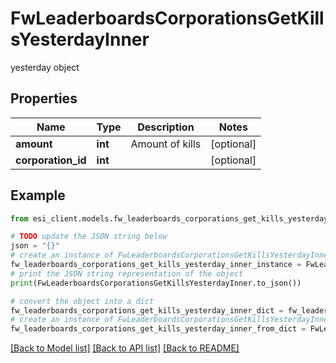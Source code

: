 # FwLeaderboardsCorporationsGetKillsYesterdayInner

yesterday object

## Properties

Name | Type | Description | Notes
------------ | ------------- | ------------- | -------------
**amount** | **int** | Amount of kills | [optional] 
**corporation_id** | **int** |  | [optional] 

## Example

```python
from esi_client.models.fw_leaderboards_corporations_get_kills_yesterday_inner import FwLeaderboardsCorporationsGetKillsYesterdayInner

# TODO update the JSON string below
json = "{}"
# create an instance of FwLeaderboardsCorporationsGetKillsYesterdayInner from a JSON string
fw_leaderboards_corporations_get_kills_yesterday_inner_instance = FwLeaderboardsCorporationsGetKillsYesterdayInner.from_json(json)
# print the JSON string representation of the object
print(FwLeaderboardsCorporationsGetKillsYesterdayInner.to_json())

# convert the object into a dict
fw_leaderboards_corporations_get_kills_yesterday_inner_dict = fw_leaderboards_corporations_get_kills_yesterday_inner_instance.to_dict()
# create an instance of FwLeaderboardsCorporationsGetKillsYesterdayInner from a dict
fw_leaderboards_corporations_get_kills_yesterday_inner_from_dict = FwLeaderboardsCorporationsGetKillsYesterdayInner.from_dict(fw_leaderboards_corporations_get_kills_yesterday_inner_dict)
```
[[Back to Model list]](../README.md#documentation-for-models) [[Back to API list]](../README.md#documentation-for-api-endpoints) [[Back to README]](../README.md)


